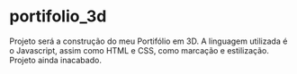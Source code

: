 # portifolio_3d
Projeto será a construção do meu Portifólio em 3D. A linguagem utilizada é o Javascript, 
assim como HTML e CSS, como marcação e estilização. Projeto ainda inacabado. 
